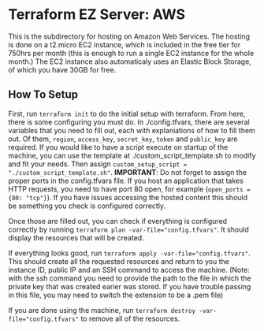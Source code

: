 # Terraform EZ Server: AWS

This is the subdirectory for hosting on Amazon Web Services. The hosting is done on a t2.micro EC2 instance, which is included in the free tier for 750hrs per month (this is enough to run a single EC2 instance for the whole month.) The EC2 instance also automaticaly uses an Elastic Block Storage, of which you have 30GB for free.

## How To Setup

First, run `terraform init` to do the initial setup with terraform.
From here, there is some configuring you must do. In ./config.tfvars, there are several variables that you need to fill out, each with explaniations of how to fill them out. Of them, `region`, `access_key`, `secret_key`, `token` and `public_key` are required.
If you would like to have a script execute on startup of the machine, you can use the template at ./custom_script_template.sh to modify and fit your needs. Then assign `custom_setup_script = "./custom_script_template.sh"`.
**IMPORTANT**: Do not forget to assign the proper ports in the config.tfvars file. If you host an application that takes HTTP requests, you need to have port 80 open, for example (`open_ports = {80: "tcp"}`). If you have issues accessing the hosted content this should be something you check is configured correctly.

Once those are filled out, you can check if everything is configured correctly by running `terraform plan -var-file="config.tfvars"`. It should display the resources that will be created.

If everything looks good, run `terraform apply -var-file="config.tfvars"`. This should create all the requested resources and return to you the instance ID, public IP and an SSH command to access the machine. (Note: with the ssh command you need to provide the path to the file in which the private key that was created earier was stored. If you have trouble passing in this file, you may need to switch the extension to be a .pem file)

If you are done using the machine, run `terraform destroy -var-file="config.tfvars"` to remove all of the resources.